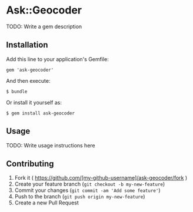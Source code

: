 # Ask::Geocoder

TODO: Write a gem description

## Installation

Add this line to your application's Gemfile:

    gem 'ask-geocoder'

And then execute:

    $ bundle

Or install it yourself as:

    $ gem install ask-geocoder

## Usage

TODO: Write usage instructions here

## Contributing

1. Fork it ( https://github.com/[my-github-username]/ask-geocoder/fork )
2. Create your feature branch (`git checkout -b my-new-feature`)
3. Commit your changes (`git commit -am 'Add some feature'`)
4. Push to the branch (`git push origin my-new-feature`)
5. Create a new Pull Request
